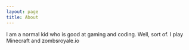 ```yaml
---
layout: page
title: About
---
```


I am a normal kid who is good at gaming and coding. Well, sort of. I play Minecraft and zombsroyale.io
